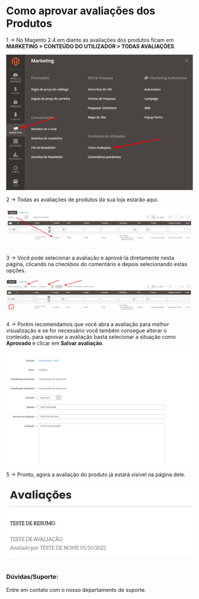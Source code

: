 # Como aprovar avaliações dos Produtos 

1 -> No Magento 2.4 em diante as avaliações dos produtos ficam em **MARKETING > CONTEÚDO DO UTILIZADOR > TODAS AVALIAÇÕES**.

![aprovando avaliações de produtos](https://github.com/Oficina-do-Dev/Tutoriais/blob/main/Magento_2/095%20-%20Como%20aprovar%20avaliações%20dos%20Produtos/images/image1.png)

2 -> Todas as avaliações de produtos da sua loja estarão aqui.

![aprovando avaliações de produtos](https://github.com/Oficina-do-Dev/Tutoriais/blob/main/Magento_2/095%20-%20Como%20aprovar%20avaliações%20dos%20Produtos/images/image2.png)

3 -> Você pode selecionar a avaliação e aprová-la diretamente nesta página, clicando na checkbox do comentário e depois selecionando estas opções.

![aprovando avaliações de produtos](https://github.com/Oficina-do-Dev/Tutoriais/blob/main/Magento_2/095%20-%20Como%20aprovar%20avaliações%20dos%20Produtos/images/image3.png)

4 -> Porém recomendamos que você abra a avaliação para melhor visualização e se for necessário você também consegue alterar o conteúdo, para aprovar a avaliação basta selecionar a situação como **Aprovado** e clicar em **Salvar avaliação**.

![aprovando avaliações de produtos](https://github.com/Oficina-do-Dev/Tutoriais/blob/main/Magento_2/095%20-%20Como%20aprovar%20avaliações%20dos%20Produtos/images/image4.png)

5 -> Pronto, agora a avaliação do produto já estará visivel na página dele.

![aprovando avaliações de produtos](https://github.com/Oficina-do-Dev/Tutoriais/blob/main/Magento_2/095%20-%20Como%20aprovar%20avaliações%20dos%20Produtos/images/image5.png)

### Dúvidas/Suporte:
Entre em contato com o nosso departamento de suporte.